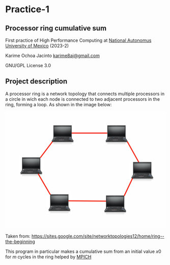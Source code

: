 # Practice-1
## Processor ring cumulative sum
First practice of High Performance Computing at [National Autonomus University of Mexico](https://www.unam.mx/) (2023-2)

Karime Ochoa Jacinto karime8aj@gmail.com

GNU/GPL License 3.0
## Project description

A processor ring is a network topology that connects multiple processors in a circle in wich each node is connected to two adjacent processors in the ring, forming a loop. As shown in the image below:


![](https://github.com/Kadkam8a/Practice-1/blob/main/ring%20topology.jpg 'Image-r')

Taken from: https://sites.google.com/site/networktopologies12/home/ring--the-beginning

This program in particular makes a cumulative sum from an initial value $x0$ for $m$ cycles in the ring helped by [MPICH](https://www.mpich.org/) 
